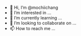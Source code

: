 - 👋 Hi, I’m @mochiichang
- 👀 I’m interested in ...
- 🌱 I’m currently learning ...
- 💞️ I’m looking to collaborate on ...
- 📫 How to reach me ...

<!---
mochiichang/mochiichang is a ✨ special ✨ repository because its `README.md` (this file) appears on your GitHub profile.
You can click the Preview link to take a look at your changes.
--->
